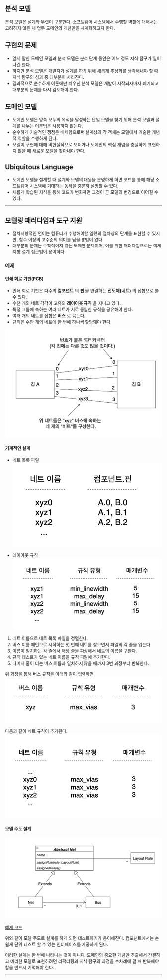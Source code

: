 ## 분석 모델

 분석 모델은 설계와 뚜렷이 구분한다. 소프트웨어 시스템에서 수행할 역할에 대해서는 고려하지 않은 채 업무 도메인의 개념만을 체계화하고자 한다.
 
## 구현의 문제

 * 앞서 말한 도메인 모델과 분석 모델은 분석 단계 동안은 어느 정도 지식 탐구가 일어나긴 한다. 
 * 하지만 분석 모델은 개발자가 설계를 하귀 위해 새롭게 추상화를 생각해내야 할 때 지식 탐구의 성과 중 대부분이 사라진다.
 * 결과적으로 순수하게 이론에만 치우친 분석 모델은 개발이 시작되자마자 폐기되고 대부분의 문제를 다시 검토해야 한다.
 
## 도메인 모델

 * 도메인 모델은 양쪽 모두의 목적을 달성하는 단일 모델을 찾기 위해 분석 모델과 설계를 나누는 이분법은 사용하지 않는다.
 * 순수하게 기술적인 쟁점은 배제함으로써 설계상의 각 객체는 모델에서 기술한 개념적 역할을 수행하게 된다. 
 * 모델이 구현에 대해 비현실적으로 보이거나 도메인의 핵심 개념을 충실하게 표현하지 않을 때 새로운 모델을 찾아내야 한다.
 
## Ubiquitous Language

 * 도메인 모델을 설계할 때 설계와 모델의 대응을 분명하게 하면 코드를 통해 해당 소프트웨어 시스템에 기대하는 동작을 충분히 설명할 수 있다.
 * 새롭게 학습된 지식을 통해 코드가 변화하면 그것이 곧 모델의 변경으로 이어질 수 있다.

---

## 모델링 패러다임과 도구 지원

 * 절차지향적인 언어는 컴퓨터가 수행해야할 일련의 절차상의 단계를 표현할 수 있지만, 함수 이상의 고수준의 의미를 담을 방법이 없다.
 * 대부분의 문제는 수학적이지 않는 도메인 문제이며, 이를 위한 패러다임으로는 객체지향 설계 접근법이 용이하다.

### 예제

#### 인쇄 회로 기판(PCB)

 * 인쇄 회로 기판은 다수의 **컴포넌트** 의 **핀** 을 연결하는 **전도체(네트)** 의 집합으로 볼 수 있다.
 * 수천 개의 네트 각각이 고유의 **레이아웃 규칙** 을 지니고 있다.
 * 특정 그룹에 속하는 여러 네트가 서로 동일한 규칙을 공유해야 한다.
 * 여러 개의 네트를 집합은 **버스** 로 묶는다.
 * 규칙은 수만 개의 네트에 한 번에 하나씩 할당돼야 한다.

![버스와 네트에 관한 다이어그램](images/bus_net_diagram.png)

#### 기계적인 설계

 * 네트 목록 파일
![네트 목록 파일](images/net_list.png)
   

 * 레이아웃 규칙
![레이아웃 규칙](images/layout_rule.png)
   
1. 네트 이름으로 네트 목록 파일을 정렬한다.
2. 버스 이름 패턴으로 시작하는 첫 번째 네트를 찾으면서 파일의 각 줄을 읽는다.
3. 이름이 일치하는 각 줄에서 해당 줄을 파싱해서 네트의 이름을 구한다.
4. 규칙 테스트가 있는 네트 이름을 규칙 파일에 추가한다.
5. 나머지 줄이 더는 버스 이름과 일치하지 않을 때까지 3번 과정부터 반복한다.

 위 과정을 통해 버스 규칙을 아래와 같이 입력하면
![버스 규칙 추가](./images/add_bus_rule.png)

 다음과 같이 네트 규칙이 추가된다.
![네트 규칙 추가](./images/added_net_rule.png)

#### 모델 주도 설계

![객체지향 클래스 다이어그램](./images/model_driven_design.png)

[예제 코드](https://github.com/icarus8050/ObjectPractice/tree/master/pcb/src)

 위와 같이 모델 주도로 설계를 하게 되면 테스트하기가 용이해진다. 컴포넌트에서는 손쉽게 단위 테스트 할 수 있는 인터페이스를 제공하게 된다.
 
 이러한 설계는 한 번에 나타나는 것이 아니다. 도메인의 중요한 개념만 추출해서 간결하고 예리한 모델로 표현하려면 리팩터링과 지식 탐구의 과정을 수차례에 걸
 쳐 반복해야 함을 반드시 기억해야 한다.

---
